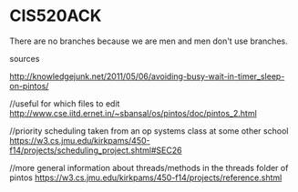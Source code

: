 # CIS520ACK

There are no branches because we are men and men don't use branches.

sources

http://knowledgejunk.net/2011/05/06/avoiding-busy-wait-in-timer_sleep-on-pintos/


//useful for which files to edit
http://www.cse.iitd.ernet.in/~sbansal/os/pintos/doc/pintos_2.html 




//priority scheduling taken from an op systems class at some other school
https://w3.cs.jmu.edu/kirkpams/450-f14/projects/scheduling_project.shtml#SEC26 





//more general information about threads/methods in the threads folder of pintos
https://w3.cs.jmu.edu/kirkpams/450-f14/projects/reference.shtml 


